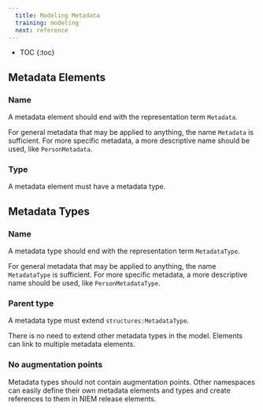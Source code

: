 ```yaml
---
  title: Modeling Metadata
  training: modeling
  next: reference
---
```


- TOC
{:toc}

## Metadata Elements

### Name

A metadata element should end with the representation term `Metadata`.

For general metadata that may be applied to anything, the name `Metadata` is sufficient.  For more specific metadata, a more descriptive name should be used, like `PersonMetadata`.

### Type

A metadata element must have a metadata type.

## Metadata Types

### Name

A metadata type should end with the representation term `MetadataType`.

For general metadata that may be applied to anything, the name `MetadataType` is sufficient.  For more specific metadata, a more descriptive name should be used, like `PersonMetadataType`.

### Parent type

A metadata type must extend `structures:MetadataType`.

There is no need to extend other metadata types in the model.  Elements can link to multiple metadata elements.

### No augmentation points

Metadata types should not contain augmentation points.  Other namespaces can easily define their own metadata elements and types and create references to them in NIEM release elements.
